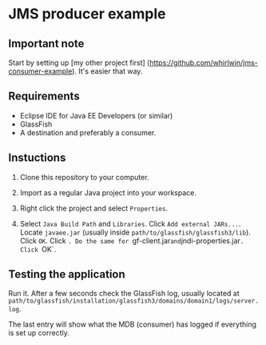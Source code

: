 # JMS producer example

## Important note
Start by setting up [my other project first]
(https://github.com/whirlwin/jms-consumer-example). It's easier that way.

## Requirements
- Eclipse IDE for Java EE Developers (or similar)
- GlassFish
- A destination and preferably a consumer.


## Instuctions

1. Clone this repository to your computer.

2. Import as a regular Java project into your workspace.

3. Right click the project and select `Properties`.

4. Select `Java Build Path` and `Libraries`. Click `Add external JARs...`.
Locate `javaee.jar` (usually inside `path/to/glassfish/glassfish3/lib`). Click
`OK`. Click `. Do the same for `gf-client.jar` and `jndi-properties.jar`. Click
`OK`.

## Testing the application
Run it. After a few seconds check the GlassFish log, usually located at
`path/to/glassfish/installation/glassfish3/domains/domain1/logs/server.log`.

The last entry will show what the MDB (consumer) has logged if everything is set
up correctly.
